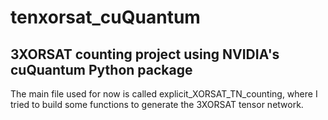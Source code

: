 # tenxorsat_cuQuantum

## 3XORSAT counting project using NVIDIA's cuQuantum Python package
The main file used for now is called explicit_XORSAT_TN_counting, where I tried to build some functions to generate the 3XORSAT tensor network.